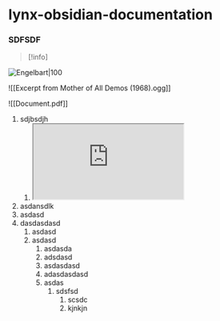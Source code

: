 # lynx-obsidian-documentation

### SDFSDF

> [!info]

![Engelbart|100](https://history-computer.com/ModernComputer/Basis/images/Engelbart.jpg)

![[Excerpt from Mother of All Demos (1968).ogg]]

![[Document.pdf]]


1. sdjbsdjh
	1. <iframe src="https://www.youtube.com/watch?v=qErChNhYAN8"></iframe>
2. asdansdlk
3. asdasd
4. dasdasdasd
	1. asdasd
	2. asdasd
		1. asdasda
		2. adsdasd
		3. asdasdasd
		4. adasdasdasd
		5. asdas
			1. sdsfsd
				1. scsdc
				2. kjnkjn
